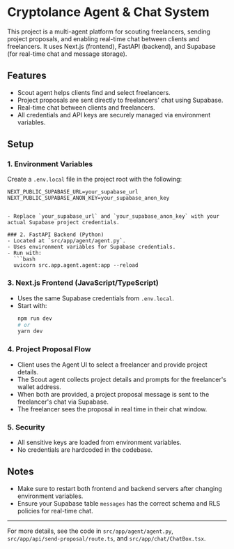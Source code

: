 # Cryptolance Agent & Chat System

This project is a multi-agent platform for scouting freelancers, sending project proposals, and enabling real-time chat between clients and freelancers. It uses Next.js (frontend), FastAPI (backend), and Supabase (for real-time chat and message storage).

## Features
- Scout agent helps clients find and select freelancers.
- Project proposals are sent directly to freelancers' chat using Supabase.
- Real-time chat between clients and freelancers.
- All credentials and API keys are securely managed via environment variables.

## Setup

### 1. Environment Variables
Create a `.env.local` file in the project root with the following:
```
NEXT_PUBLIC_SUPABASE_URL=your_supabase_url
NEXT_PUBLIC_SUPABASE_ANON_KEY=your_supabase_anon_key


- Replace `your_supabase_url` and `your_supabase_anon_key` with your actual Supabase project credentials.

### 2. FastAPI Backend (Python)
- Located at `src/app/agent/agent.py`.
- Uses environment variables for Supabase credentials.
- Run with:
  ```bash
  uvicorn src.app.agent.agent:app --reload
  ```

### 3. Next.js Frontend (JavaScript/TypeScript)
- Uses the same Supabase credentials from `.env.local`.
- Start with:
  ```bash
  npm run dev
  # or
  yarn dev
  ```

### 4. Project Proposal Flow
- Client uses the Agent UI to select a freelancer and provide project details.
- The Scout agent collects project details and prompts for the freelancer's wallet address.
- When both are provided, a project proposal message is sent to the freelancer's chat via Supabase.
- The freelancer sees the proposal in real time in their chat window.

### 5. Security
- All sensitive keys are loaded from environment variables.
- No credentials are hardcoded in the codebase.

## Notes
- Make sure to restart both frontend and backend servers after changing environment variables.
- Ensure your Supabase table `messages` has the correct schema and RLS policies for real-time chat.

---

For more details, see the code in `src/app/agent/agent.py`, `src/app/api/send-proposal/route.ts`, and `src/app/chat/ChatBox.tsx`.
